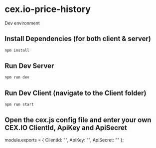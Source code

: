 # cex.io-price-history

Dev environment

## Install Dependencies (for both client & server)

```bash
npm install
```

## Run Dev Server

```bash
npm run dev
```

## Run Dev Client (navigate to the Client folder)

```bash
npm run start
```

## Open the cex.js config file and enter your own CEX.IO ClientId, ApiKey and ApiSecret

module.exports = {
ClientId: "",
ApiKey: "",
ApiSecret: ""
};
